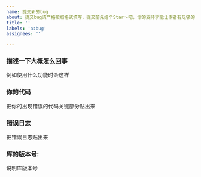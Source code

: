 ```yaml
---
name: 提交新的bug
about: 提交bug请严格按照格式填写，提交前先给个Star～吧，你的支持才能让作者有足够的动力去维护这个项目
title: ''
labels: 'a:bug'
assignees: ''

---
```


### 描述一下大概怎么回事
例如使用什么功能时会这样

### 你的代码
把你的出现错误的代码关键部分贴出来

### 错误日志
把错误日志贴出来

### 库的版本号:
说明库版本号

